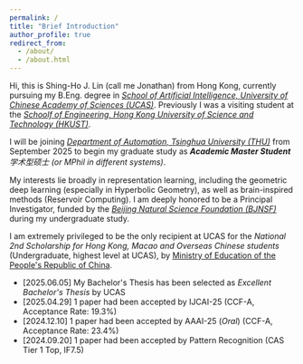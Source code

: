 ```yaml
---
permalink: /
title: "Brief Introduction"
author_profile: true
redirect_from: 
  - /about/
  - /about.html
---
```


Hi, this is Shing-Ho J. Lin (call me Jonathan) from Hong Kong, currently pursuing my B.Eng. degree in [*School of Artificial Intelligence, University of Chinese Academy of Sciences (UCAS)*](https://www.ucas.ac.cn). 
Previously I was a visiting student at the [*Schoolf of Engineering, Hong Kong University of Science and Technology (HKUST)*](https://seng.hkust.edu.hk/).

I will be joining [*Department of Automation, Tsinghua University (THU)*](https://www.au.tsinghua.edu.cn/) from September 2025 to begin my graduate study as ***Academic Master Student** 学术型硕士 (or MPhil in different systems)*.

My interests lie broadly in representation learning, including the geometric deep learning (especially in Hyperbolic Geometry), as well as brain-inspired methods (Reservoir Computing). 
I am deeply honored to be a Principal Investigator, funded by the [*Beijing Natural Science Foundation (BJNSF)*](https://nsf.kw.beijing.gov.cn/bjnsfweb/) during my undergraduate study.

I am extremely privileged to be the only recipient at UCAS for the *National 2nd Scholarship for Hong Kong, Macao and Overseas Chinese students* (Undergraduate, highest level at UCAS), by [Ministry of Education of the People's Republic of China](https://www.moe.gov.cn).

* [2025.06.05] My Bachelor's Thesis has been selected as *Excellent Bachelor's Thesis* by UCAS
* [2025.04.29] 1 paper had been accepted by IJCAI-25 (CCF-A, Acceptance Rate: 19.3%)
* [2024.12.10] 1 paper had been accepted by AAAI-25 (*Oral*) (CCF-A, Acceptance Rate: 23.4%)
* [2024.09.20] 1 paper had been accepted by Pattern Recognition (CAS Tier 1 Top, IF7.5)
